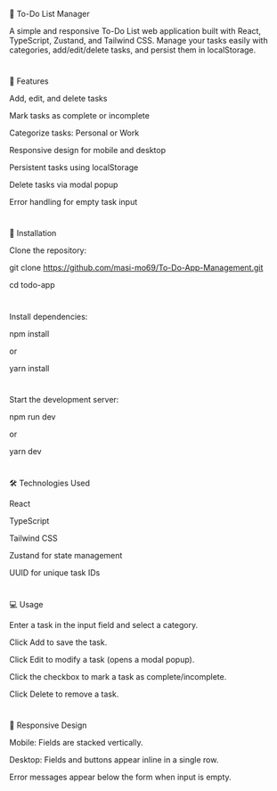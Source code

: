 📝 To-Do List Manager

A simple and responsive To-Do List web application built with React, TypeScript, Zustand, and Tailwind CSS.
Manage your tasks easily with categories, add/edit/delete tasks, and persist them in localStorage.
#


🌟 Features

Add, edit, and delete tasks

Mark tasks as complete or incomplete

Categorize tasks: Personal or Work

Responsive design for mobile and desktop

Persistent tasks using localStorage

Delete tasks via modal popup

Error handling for empty task input

#

🚀 Installation

Clone the repository:

git clone https://github.com/masi-mo69/To-Do-App-Management.git

cd todo-app
#

Install dependencies:

npm install

or

yarn install

#

Start the development server:

npm run dev

or

yarn dev

#

🛠️ Technologies Used

React

TypeScript

Tailwind CSS

Zustand
 for state management

UUID
 for unique task IDs

#


💻 Usage

Enter a task in the input field and select a category.

Click Add to save the task.

Click Edit to modify a task (opens a modal popup).

Click the checkbox to mark a task as complete/incomplete.

Click Delete to remove a task.
#

📱 Responsive Design

Mobile: Fields are stacked vertically.

Desktop: Fields and buttons appear inline in a single row.

Error messages appear below the form when input is empty.





